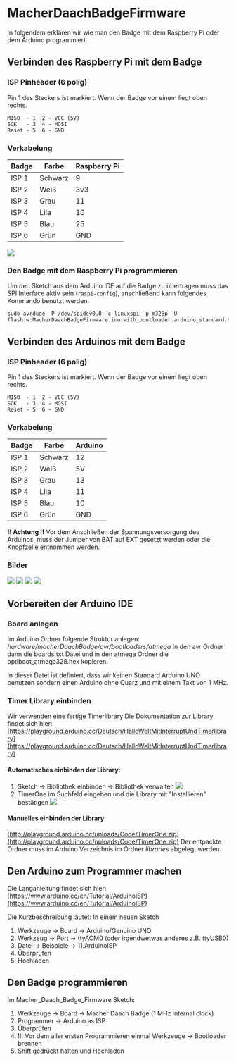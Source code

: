 # MacherDaachBadgeFirmware

In folgendem erklären wir wie man den Badge mit dem Raspberry Pi oder dem Arduino programmiert. 

## Verbinden des Raspberry Pi mit dem Badge

### ISP Pinheader (6 polig)
Pin 1 des Steckers ist markiert. Wenn der Badge vor einem liegt oben rechts.

```
MISO  - 1  2 - VCC (5V)
SCK   - 3  4 - MOSI
Reset - 5  6 - GND
```

### Verkabelung

Badge    | Farbe    | Raspberry Pi
-------- | -------- | --------
ISP 1    | Schwarz  | 9
ISP 2    | Weiß     | 3v3
ISP 3    | Grau     | 11
ISP 4    | Lila     | 10
ISP 5    | Blau     | 25
ISP 6    | Grün     | GND

![](Pictures/raspberry-pi-pinout.png)


### Den Badge mit dem Raspberry Pi programmieren

Um den Sketch aus dem Arduino IDE auf die Badge zu übertragen muss das SPI Interface aktiv sein (`raspi-config`), anschließend kann folgendes Kommando benutzt werden:
```
sudo avrdude -P /dev/spidev0.0 -c linuxspi -p m328p -U flash:w:MacherDaachBadgeFirmware.ino.with_bootloader.arduino_standard.hex
```


## Verbinden des Arduinos mit dem Badge

### ISP Pinheader (6 polig)
Pin 1 des Steckers ist markiert. Wenn der Badge vor einem liegt oben rechts.

```
MISO  - 1  2 - VCC (5V)
SCK   - 3  4 - MOSI
Reset - 5  6 - GND
```

### Verkabelung

Badge    | Farbe    | Arduino
-------- | -------- | --------
ISP 1    | Schwarz  | 12
ISP 2    | Weiß     | 5V
ISP 3    | Grau     | 13
ISP 4    | Lila     | 11
ISP 5    | Blau     | 10
ISP 6    | Grün     | GND

**!! Achtung !!**
Vor dem Anschließen der Spannungsversorgung des Arduinos, muss der Jumper von BAT auf EXT gesetzt werden oder die Knopfzelle entnommen werden.

### Bilder
![](Pictures/ISP1.JPG)
![](Pictures/ISP2.JPG)
![](Pictures/Arduino1.JPG)
![](Pictures/Arduino2.JPG)

## Vorbereiten der Arduino IDE

### Board anlegen
Im Arduino Ordner folgende Struktur anlegen:
*hardware/macherDaachBadge/avr/bootloaders/atmega*
In den avr Ordner dann die boards.txt Datei und in den atmega Ordner die optiboot_atmega328.hex kopieren.

In dieser Datei ist definiert, dass wir keinen Standard Arduino UNO benutzen sondern einen Arduino ohne Quarz und mit einem Takt von 1 MHz.

### Timer Library einbinden
Wir verwenden eine fertige Timerlibrary 
Die Dokumentation zur Library findet sich hier:
[https://playground.arduino.cc/Deutsch/HalloWeltMitInterruptUndTimerlibrary](https://playground.arduino.cc/Deutsch/HalloWeltMitInterruptUndTimerlibrary) 

#### Automatisches einbinden der Library:
1. Sketch -> Bibliothek einbinden -> Bibliothek verwalten
![](Pictures/TimerOne_1.png)
2. TimerOne im Suchfeld eingeben und die Library mit "Installieren" bestätigen
![](Pictures/TimerOne_2.png)

#### Manuelles einbinden der Library: 
[http://playground.arduino.cc/uploads/Code/TimerOne.zip](http://playground.arduino.cc/uploads/Code/TimerOne.zip) 
Der entpackte Ordner muss im Arduino Verzeichnis im Ordner *libraries* abgelegt werden.

## Den Arduino zum Programmer machen
Die Langanleitung findet sich hier:
[https://www.arduino.cc/en/Tutorial/ArduinoISP](https://www.arduino.cc/en/Tutorial/ArduinoISP) 

Die Kurzbeschreibung lautet:
In einem neuen Sketch
1. Werkzeuge -> Board -> Arduino/Genuino UNO
2. Werkzeug -> Port -> ttyACM0 (oder irgendwetwas anderes z.B. ttyUSB0)
3. Datei -> Beispiele -> 11.ArduinoISP
4. Überprüfen 
5. Hochladen

## Den Badge programmieren
Im Macher_Daach_Badge_Firmware Sketch:
1. Werkzeuge -> Board -> Macher Daach Badge (1 MHz internal clock)
2. Programmer -> Arduino as ISP
3. Überprüfen
4. !!! Vor dem aller ersten Programmieren einmal Werkzeuge -> Bootloader brennen
5. Shift gedrückt halten und Hochladen